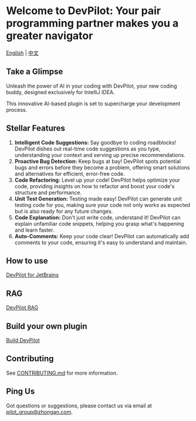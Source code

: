 # Welcome to DevPilot: Your pair programming partner makes you a greater navigator

[English](README.md) | [中文](README_ZH.md)

## Take a Glimpse

Unleash the power of AI in your coding with DevPilot, your new coding buddy, designed exclusively for IntelliJ IDEA.

This innovative AI-based plugin is set to supercharge your development process.

## Stellar Features

1. **Intelligent Code Suggestions:** Say goodbye to coding roadblocks! DevPilot dishes out real-time code suggestions as you type, understanding your context and serving up precise recommendations.
2. **Proactive Bug Detection:** Keep bugs at bay! DevPilot spots potential bugs and errors before they become a problem, offering smart solutions and alternatives for efficient, error-free code.
3. **Code Refactoring:** Level up your code! DevPilot helps optimize your code, providing  insights on how to refactor and boost your code's structure and performance.
4. **Unit Test Generation:** Testing made easy! DevPilot can generate unit testing code for you, making sure your code not only works as expected but is also ready for any future changes.
5. **Code Explanation:** Don't just write code, understand it! DevPilot can explain unfamiliar code snippets, helping you grasp what's happening and learn faster.
6. **Auto-Comments:** Keep your code clear! DevPilot can automatically add comments to your code, ensuring it's easy to understand and maintain.

## How to use

[DevPilot for JetBrains](https://github.com/openpilot-hub/documentation/blob/main/README_JetBrains_EN.md)

## RAG

[DevPilot RAG](https://github.com/openpilot-hub/documentation/blob/main/README_RAG_EN.md)

## Build your own plugin

[Build DevPilot](BUILD_PLUGIN.md)

## Contributing

See [CONTRIBUTING.md](CONTRIBUTING.md) for more information.

## Ping Us

Got questions or suggestions, please contact us via email at  [pilot_group@zhongan.com](mailto:pilot_group@zhongan.com).
